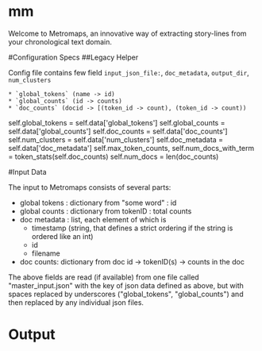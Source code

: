 mm
==

Welcome to Metromaps, an innovative way of extracting story-lines from your chronological text domain.


#Configuration Specs
##Legacy Helper

Config file contains few field `input_json_file:`, `doc_metadata`, `output_dir`, `num_clusters`

    * `global_tokens` (name -> id)
    * `global_counts` (id -> counts)
    * `doc_counts` (docid -> [(token_id -> count), (token_id -> count))



self.global_tokens = self.data['global_tokens']
        self.global_counts = self.data['global_counts']
        self.doc_counts = self.data['doc_counts']
        self.num_clusters = self.data['num_clusters']
        self.doc_metadata = self.data['doc_metadata']
        self.max_token_counts, self.num_docs_with_term = token_stats(self.doc_counts)
        self.num_docs = len(doc_counts)

#Input Data

The input to Metromaps consists of several parts:

* global tokens : dictionary from "some word" : id
* global counts : dictionary from tokenID : total counts
* doc metadata : list, each element of which is
  * timestamp (string, that defines a strict ordering if the string is ordered like an int)
  * id
  * filename
* doc counts: dictionary from doc id -> tokenID(s) -> counts in the doc

The above fields are read (if available) from one file called "master_input.json" with the key of json data defined as above, but with spaces replaced by underscores ("global_tokens", "global_counts") and then replaced by any individual json files. 

# Output
